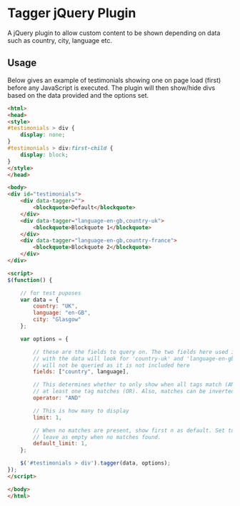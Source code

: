 # Tagger jQuery Plugin

A jQuery plugin to allow custom content to be shown depending on data such as
country, city, language etc.

## Usage

Below gives an example of testimonials showing one on page load (first) before any
JavaScript is executed. The plugin will then show/hide divs based on the data provided
and the options set.

```html
<html>
<head>
<style>
#testimonials > div {
    display: none;
}
#testimonials > div:first-child {
    display: block;
}
</style>
</head>

<body>
<div id="testimonials">
    <div data-tagger="">
        <blockquote>Default</blockquote>
    </div>
    <div data-tagger="language-en-gb,country-uk">
        <blockquote>Blockquote 1</blockquote>
    </div>
    <div data-tagger="language-en-gb,country-france">
        <blockquote>Blockquote 2</blockquote>
    </div>
</div>

<script>
$(function() {

    // for test puposes
    var data = {
        country: "UK",
        language: "en-GB",
        city: "Glasgow"
    };

    var options = {

        // these are the fields to query on. The two fields here used in combination
        // with the data will look for 'country-uk' and 'language-en-gb', but city
        // will not be queried as it is not included here
        fields: ["country", language],

        // This determines whether to only show when all tags match (AND) or when
        // at least one tag matches (OR). Also, matches can be inverted (NOR and NAND)
        operator: "AND"

        // This is how many to display
        limit: 1,

        // When no matches are present, show first n as default. Set to zero to
        // leave as empty when no matches found.
        default_limit: 1,
    };

    $('#testimonials > div').tagger(data, options);
});
</script>

</body>
</html>
```
